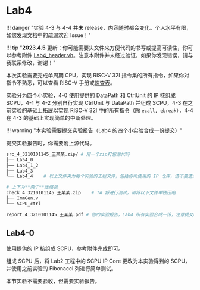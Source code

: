 # Lab4

!!! danger "实验 4-3 与 4-4 并未 release，内容随时都会变化。个人水平有限，如您发现文档中的疏漏欢迎 Issue！"

!!! tip "**2023.4.5** 更新：你可能需要头文件来方便代码的书写或提高可读性，你可以参考附件 [Lab4_header.vh](./attachment/Lab4_header.vh)。注意本附件并未经过验证，如果你发现错误，请与我联系修改，谢谢！"

本次实验需要完成单周期 CPU，实现 RISC-V 32I 指令集的所有指令，如果你对指令不熟悉，可以查看 RISC-V 手册或[速查表](../Other/RISC_V.md)。

实验分为四个小实验，4-0 使用提供的 DataPath 和 CtrlUnit 的 IP 核组成 SCPU，4-1 与 4-2 分别自行实现 CtrlUnit 与 DataPath 并组成 SCPU，4-3 在之前实验的基础上拓展以实现 RISC-V 32I 中的所有指令（除 `ecall, ebreak`），4-4 在 4-3 的基础上实现简单的中断处理。

!!! warning "本实验需要提交实验报告（Lab4 的四个小实验合成一份提交）"

提交实验报告时，你需要附上源代码。

```bash
src_4_3210101145_王某某.zip/ # 用一个zip打包源代码
├── Lab4_0
├── Lab4_1_2
├── Lab4_3
└── Lab4_4    # 以上文件夹为每个实验的工程文件，包括你所使用的 IP 仓库，请不要遗漏

# 上下为**两个**压缩包
check_4_3210101145_王某某.zip    # TA 将进行测试，请将以下文件单独压缩
├── ImmGen.v
└── SCPU_ctrl

report_4_3210101145_王某某.pdf # 你的实验报告，Lab4 所有实验合成一份，注意提交PDF格式
```


## Lab4-0

使用提供的 IP 核组成 SCPU，参考附件完成即可。

组成 SCPU 后，将 Lab2 工程中的 SCPU IP Core 更改为本实验得到的 SCPU，并使用之前实验的 Fibonacci 列进行简单测试。

本节实验不需要验收，但需要实验报告。